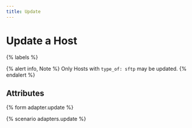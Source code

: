 ```yaml
---
title: Update
---
```


# Update a Host

{% labels %}

{% alert info, Note %}
Only Hosts with `type_of: sftp` may be updated.
{% endalert %}

## Attributes

{% form adapter.update %}

{% scenario adapters.update %}
